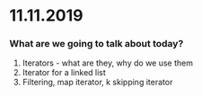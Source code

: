 # 11.11.2019

### What are we going to talk about today?
1. Iterators - what are they, why do we use them
2. Iterator for a linked list
3. Filtering, map iterator, k skipping iterator